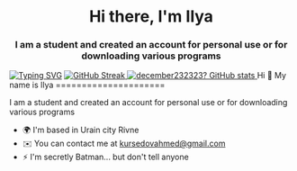 ### 
<h1 align="center">Hi there, I'm Ilya </a> 
<h3 align="center">I am a student and created an account for personal use or for downloading various programs </h3>
<a href="https://git.io/typing-svg"><img src="https://readme-typing-svg.herokuapp.com?font=Fira+Code&pause=3000&width=1000&lines=Please+verify+me+Kinda+Windy+today+Im+not+bot+💗+💗+💗" alt="Typing SVG" /></a>                               
<a href="https://git.io/streak-stats">
  <img src="https://streak-stats.demolab.com?user=December&theme=tokyonight&hide_border=true&border_radius=11&card_width=1080" alt="GitHub Streak" />
</a>
<a href="https://github.com/december232323?tab=stars">
  <img src="https://github-readme-stats.vercel.app/api?username=december232323" alt="december232323? GitHub stats" />
</a>
Hi 👋 My name is Ilya
=====================

I am a student and created an account for personal use or for downloading various programs

* 🌍  I'm based in Urain city Rivne
* ✉️  You can contact me at [kursedovahmed@gmail.com](mailto:kursedovahmed@gmail.com)
* ⚡  I'm secretly Batman... but don't tell anyone
